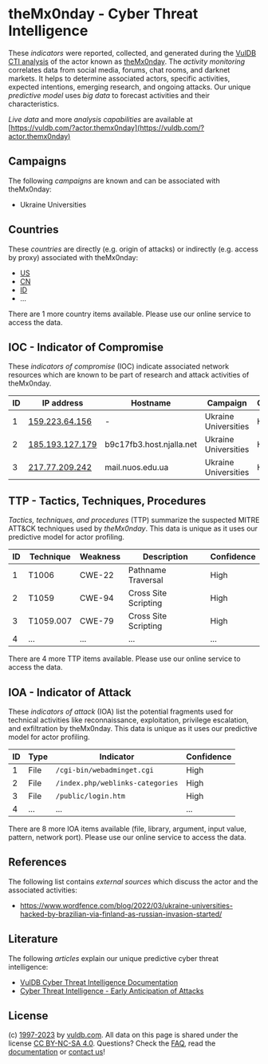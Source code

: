 # theMx0nday - Cyber Threat Intelligence

These _indicators_ were reported, collected, and generated during the [VulDB CTI analysis](https://vuldb.com/?kb.cti) of the actor known as [theMx0nday](https://vuldb.com/?actor.themx0nday). The _activity monitoring_ correlates data from social media, forums, chat rooms, and darknet markets. It helps to determine associated actors, specific activities, expected intentions, emerging research, and ongoing attacks. Our unique _predictive model_ uses _big data_ to forecast activities and their characteristics.

_Live data_ and more _analysis capabilities_ are available at [https://vuldb.com/?actor.themx0nday](https://vuldb.com/?actor.themx0nday)

## Campaigns

The following _campaigns_ are known and can be associated with theMx0nday:

* Ukraine Universities

## Countries

These _countries_ are directly (e.g. origin of attacks) or indirectly (e.g. access by proxy) associated with theMx0nday:

* [US](https://vuldb.com/?country.us)
* [CN](https://vuldb.com/?country.cn)
* [ID](https://vuldb.com/?country.id)
* ...

There are 1 more country items available. Please use our online service to access the data.

## IOC - Indicator of Compromise

These _indicators of compromise_ (IOC) indicate associated network resources which are known to be part of research and attack activities of theMx0nday.

ID | IP address | Hostname | Campaign | Confidence
-- | ---------- | -------- | -------- | ----------
1 | [159.223.64.156](https://vuldb.com/?ip.159.223.64.156) | - | Ukraine Universities | High
2 | [185.193.127.179](https://vuldb.com/?ip.185.193.127.179) | b9c17fb3.host.njalla.net | Ukraine Universities | High
3 | [217.77.209.242](https://vuldb.com/?ip.217.77.209.242) | mail.nuos.edu.ua | Ukraine Universities | High

## TTP - Tactics, Techniques, Procedures

_Tactics, techniques, and procedures_ (TTP) summarize the suspected MITRE ATT&CK techniques used by _theMx0nday_. This data is unique as it uses our predictive model for actor profiling.

ID | Technique | Weakness | Description | Confidence
-- | --------- | -------- | ----------- | ----------
1 | T1006 | CWE-22 | Pathname Traversal | High
2 | T1059 | CWE-94 | Cross Site Scripting | High
3 | T1059.007 | CWE-79 | Cross Site Scripting | High
4 | ... | ... | ... | ...

There are 4 more TTP items available. Please use our online service to access the data.

## IOA - Indicator of Attack

These _indicators of attack_ (IOA) list the potential fragments used for technical activities like reconnaissance, exploitation, privilege escalation, and exfiltration by theMx0nday. This data is unique as it uses our predictive model for actor profiling.

ID | Type | Indicator | Confidence
-- | ---- | --------- | ----------
1 | File | `/cgi-bin/webadminget.cgi` | High
2 | File | `/index.php/weblinks-categories` | High
3 | File | `/public/login.htm` | High
4 | ... | ... | ...

There are 8 more IOA items available (file, library, argument, input value, pattern, network port). Please use our online service to access the data.

## References

The following list contains _external sources_ which discuss the actor and the associated activities:

* https://www.wordfence.com/blog/2022/03/ukraine-universities-hacked-by-brazilian-via-finland-as-russian-invasion-started/

## Literature

The following _articles_ explain our unique predictive cyber threat intelligence:

* [VulDB Cyber Threat Intelligence Documentation](https://vuldb.com/?kb.cti)
* [Cyber Threat Intelligence - Early Anticipation of Attacks](https://www.scip.ch/en/?labs.20201022)

## License

(c) [1997-2023](https://vuldb.com/?kb.changelog) by [vuldb.com](https://vuldb.com/?kb.about). All data on this page is shared under the license [CC BY-NC-SA 4.0](https://creativecommons.org/licenses/by-nc-sa/4.0/). Questions? Check the [FAQ](https://vuldb.com/?kb.faq), read the [documentation](https://vuldb.com/?kb) or [contact us](https://vuldb.com/?contact)!
